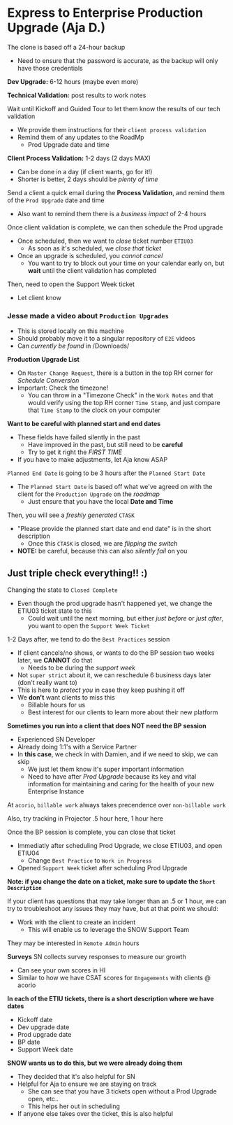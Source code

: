 # Express to Enterprise Production Upgrade (Aja D.)

The clone is based off a 24-hour backup
- Need to ensure that the password is accurate, as the backup will only
  have those credentials

**Dev Upgrade:** 6-12 hours (maybe even more)

**Technical Validation:** post results to work notes

Wait until Kickoff and Guided Tour to let them know the results of our tech validation
- We provide them instructions for their `client process validation`
- Remind them of any updates to the RoadMp
  - Prod Upgrade date and time

**Client Process Validation:** 1-2 days (2 days MAX)
- Can be done in a day (if client wants, go for it!)
- Shorter is better, 2 days should be _plenty of time_

Send a client a quick email during the **Process Validation**, and remind them of the
`Prod Upgrade` date and time
- Also want to remind them there is a _business impact_ of 2-4 hours

Once client validation is complete, we can then schedule the Prod upgrade
- Once scheduled, then we want to _close_ ticket number `ETIU03`
  - As soon as it's scheduled, we _close that ticket_
- Once an upgrade is scheduled, you _cannot cancel_
  - You want to try to block out your time on your calendar early on,
    but **wait** until the client validation has completed

Then, need to open the Support Week ticket
- Let client know

### **Jesse made a video about `Production Upgrades`**
- This is stored locally on this machine
- Should probably move it to a singular repository of `E2E` videos
- Can _currently be found_ in /Downloads/

**Production Upgrade List**
- On `Master Change Request`, there is a button in the top RH corner
  for _Schedule Conversion_
- Important: Check the timezone!
  - You can throw in a "Timezone Check" in the `Work Notes` and that would
    verify using the top RH corner `Time Stamp`, and just compare that
    `Time Stamp` to the clock on your computer

**Want to be careful with planned start and end dates**
- These fields have failed silently in the past
  - Have improved in the past, but still need to be **careful**
  - Try to get it right the _FIRST TIME_
- If you have to make adjustments, let Aja know ASAP

`Planned End Date` is going to be 3 hours after the `Planned Start Date`
- The `Planned Start Date` is based off what we've agreed on with the client
  for the `Production Upgrade` on the _roadmap_
  - Just ensure that you have the local **Date and Time**

Then, you will see a _freshly generated_ `CTASK`
- "Please provide the planned start date and end date" is in the short description
  - Once this `CTASK` is closed, we are _flipping the switch_
- **NOTE:** be careful, because this can also _silently fail_ on you

## Just triple check everything!! :)

Changing the state to `Closed Complete`
- Even though the prod upgrade hasn't happened yet, we change the ETIU03
  ticket state to this
  - Could wait until the next morning, but either _just before_ or _just after_, you want
    to open the `Support Week Ticket`

1-2 Days after, we tend to do the `Best Practices` session
- If client cancels/no shows, or wants to do the BP session two weeks later, we
  **CANNOT** do that
  - Needs to be during the _support week_
- Not `super strict` about it, we can reschedule 6 business days later (don't really want to)
- This is here to _protect you_ in case they keep pushing it off
- We **don't** want clients to miss this
  - Billable hours for us
  - Best interest for our clients to learn more about their new platform

**Sometimes you run into a client that does NOT need the BP session**
- Experienced SN Developer
- Already doing 1:1's with a Service Partner
- In **this case**, we check in with Damien, and if we need to skip, we can skip
  - We just let them know it's super important information
  - Need to have after _Prod Upgrade_ because its key and vital information
    for maintaining and caring for the health of your new Enterprise Instance

At `acorio`, `billable work` always takes precendence over `non-billable work`

Also, try tracking in Projector .5 hour here, 1 hour here

Once the BP session is complete, you can close that ticket
- Immediatly after scheduling Prod Upgrade, we close ETIU03, and open ETIU04
  - Change `Best Practice` to `Work in Progress`
- Opened `Support Week` ticket after scheduling Prod Upgrade

**Note: if you change the date on a ticket, make sure to update the `Short Description`**

If your client has questions that may take longer than an .5 or 1 hour, we can try to
troubleshoot any issues they may have, but at that point we should:
- Work with the client to create an incident
  - This will enable us to leverage the SNOW Support Team

They may be interested in `Remote Admin` hours

**Surveys**
SN collects survey responses to measure our growth
- Can see your own scores in HI
- Similar to how we have CSAT scores for `Engagements` with clients @ acorio

**In each of the ETIU tickets, there is a short description where we have dates**
- Kickoff date
- Dev upgrade date
- Prod upgrade date
- BP date
- Support Week date

**SNOW wants us to do this, but we were already doing them**
- They decided that it's also helpful for SN
- Helpful for Aja to ensure we are staying on track
  - She can see that you have 3 tickets open without a Prod Upgrade open, etc..
  - This helps her out in scheduling
- If anyone else takes over the ticket, this is also helpful

